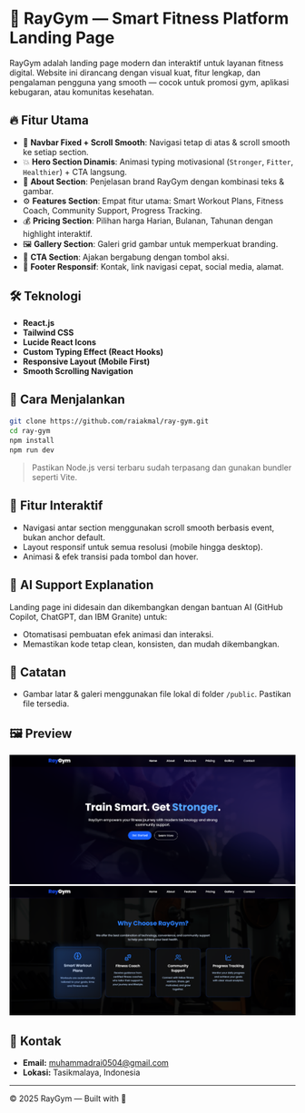 # 💪 RayGym — Smart Fitness Platform Landing Page

RayGym adalah landing page modern dan interaktif untuk layanan fitness digital. Website ini dirancang dengan visual kuat, fitur lengkap, dan pengalaman pengguna yang smooth — cocok untuk promosi gym, aplikasi kebugaran, atau komunitas kesehatan.

## 🔥 Fitur Utama

- 📱 **Navbar Fixed + Scroll Smooth**: Navigasi tetap di atas & scroll smooth ke setiap section.
- 💥 **Hero Section Dinamis**: Animasi typing motivasional (`Stronger`, `Fitter`, `Healthier`) + CTA langsung.
- 🧠 **About Section**: Penjelasan brand RayGym dengan kombinasi teks & gambar.
- ⚙️ **Features Section**: Empat fitur utama: Smart Workout Plans, Fitness Coach, Community Support, Progress Tracking.
- 💰 **Pricing Section**: Pilihan harga Harian, Bulanan, Tahunan dengan highlight interaktif.
- 🖼️ **Gallery Section**: Galeri grid gambar untuk memperkuat branding.
- 📣 **CTA Section**: Ajakan bergabung dengan tombol aksi.
- 🔗 **Footer Responsif**: Kontak, link navigasi cepat, social media, alamat.

## 🛠️ Teknologi

- **React.js**
- **Tailwind CSS**
- **Lucide React Icons**
- **Custom Typing Effect (React Hooks)**
- **Responsive Layout (Mobile First)**
- **Smooth Scrolling Navigation**

## 🚀 Cara Menjalankan

```bash
git clone https://github.com/raiakmal/ray-gym.git
cd ray-gym
npm install
npm run dev
```

> Pastikan Node.js versi terbaru sudah terpasang dan gunakan bundler seperti Vite.

## 🧪 Fitur Interaktif

- Navigasi antar section menggunakan scroll smooth berbasis event, bukan anchor default.
- Layout responsif untuk semua resolusi (mobile hingga desktop).
- Animasi & efek transisi pada tombol dan hover.

## 🤖 AI Support Explanation

Landing page ini didesain dan dikembangkan dengan bantuan AI (GitHub Copilot, ChatGPT, dan IBM Granite) untuk:

- Otomatisasi pembuatan efek animasi dan interaksi.
- Memastikan kode tetap clean, konsisten, dan mudah dikembangkan.

## 📌 Catatan

- Gambar latar & galeri menggunakan file lokal di folder `/public`. Pastikan file tersedia.

## 🖼️ Preview

![Preview Hero](./public/readme/readme1.png)
![Preview Features](./public/readme/readme2.png)

## 📧 Kontak

- **Email:** [muhammadrai0504@gmail.com](mailto:muhammadrai0504@gmail.com)
- **Lokasi:** Tasikmalaya, Indonesia

---

©️ 2025 RayGym — Built with 💙
